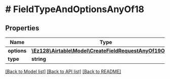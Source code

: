 # # FieldTypeAndOptionsAnyOf18

## Properties

Name | Type | Description | Notes
------------ | ------------- | ------------- | -------------
**options** | [**\Ez128\Airtable\Model\CreateFieldRequestAnyOf19Options**](CreateFieldRequestAnyOf19Options.md) |  |
**type** | **string** |  |

[[Back to Model list]](../../README.md#models) [[Back to API list]](../../README.md#endpoints) [[Back to README]](../../README.md)
